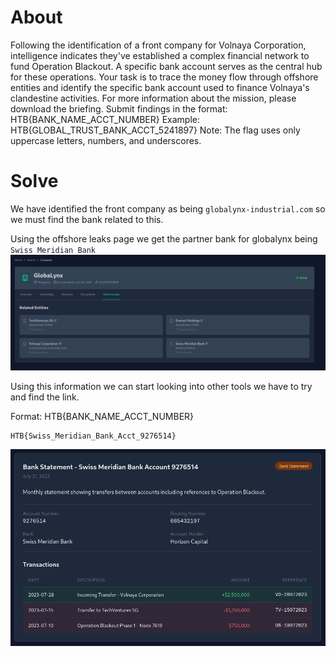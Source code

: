 # About
Following the identification of a front company for Volnaya Corporation, intelligence indicates they've established a complex financial network to fund Operation Blackout. A specific bank account serves as the central hub for these operations. Your task is to trace the money flow through offshore entities and identify the specific bank account used to finance Volnaya's clandestine activities. For more information about the mission, please download the briefing. Submit findings in the format: HTB{BANK_NAME_ACCT_NUMBER} Example: HTB{GLOBAL_TRUST_BANK_ACCT_5241897} Note: The flag uses only uppercase letters, numbers, and underscores.


# Solve

We have identified the front company as being `globalynx-industrial.com` so we must find the bank related to this.

Using the offshore leaks page we get the partner bank for globalynx being `Swiss Meridian Bank`
![](../Images/Pasted%20image%2020250523101715.png)

Using this information we can start looking into other tools we have to try and find the link.

Format: HTB{BANK_NAME_ACCT_NUMBER}
```
HTB{Swiss_Meridian_Bank_Acct_9276514}
```

![](../Images/Pasted%20image%2020250523101927.png)


